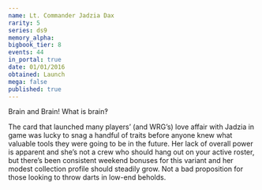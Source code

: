 ```yaml
---
name: Lt. Commander Jadzia Dax
rarity: 5
series: ds9
memory_alpha:
bigbook_tier: 8
events: 44
in_portal: true
date: 01/01/2016
obtained: Launch
mega: false
published: true
---
```


Brain and Brain! What is brain‽

The card that launched many players’ (and WRG’s) love affair with Jadzia in game was lucky to snag a handful of traits before anyone knew what valuable tools they were going to be in the future. Her lack of overall power is apparent and she’s not a crew who should hang out on your active roster, but there’s been consistent weekend bonuses for this variant and her modest collection profile should steadily grow. Not a bad proposition for those looking to throw darts in low-end beholds.
